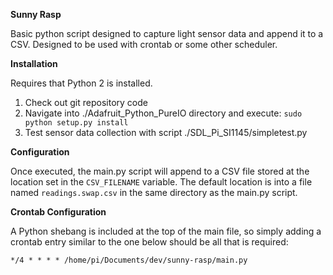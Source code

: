 **Sunny Rasp**

Basic python script designed to capture light sensor data and append it to a CSV. Designed to be used with crontab or some other scheduler.

**Installation**

Requires that Python 2 is installed.

 1. Check out git repository code
 2. Navigate into ./Adafruit_Python_PureIO directory and execute: `sudo python setup.py install`
 3. Test sensor data collection with script ./SDL_Pi_SI1145/simpletest.py

**Configuration**

Once executed, the main.py script will append to a CSV file stored at the location set in the `CSV_FILENAME` variable. The default location is into a file named `readings.swap.csv` in the same directory as the main.py script.

**Crontab Configuration**

A Python shebang is included at the top of the main file, so simply adding a crontab entry similar to the one below should be all that is required:

    */4 * * * * /home/pi/Documents/dev/sunny-rasp/main.py
